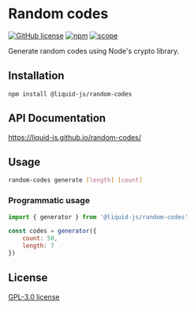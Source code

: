 # Random codes

[![GitHub license](https://img.shields.io/github/license/Liquid-JS/random-codes.svg)](https://github.com/Liquid-JS/random-codes/blob/master/LICENSE)
[![npm](https://img.shields.io/npm/dm/@liquid-js/random-codes.svg)](https://www.npmjs.com/package/@liquid-js/random-codes)
[![scope](https://img.shields.io/npm/v/@liquid-js/random-codes.svg)](https://www.npmjs.com/package/@liquid-js/random-codes)

Generate random codes using Node's crypto library.

## Installation

    npm install @liquid-js/random-codes

## API Documentation

<https://liquid-js.github.io/random-codes/>

## Usage

```sh
random-codes generate [length] [count]
```

### Programmatic usage

```js
import { generator } from '@liquid-js/random-codes'

const codes = generator({
    count: 50,
    length: 7
})
```

## License

[GPL-3.0 license](https://github.com/Liquid-JS/random-codes/blob/master/LICENSE)
